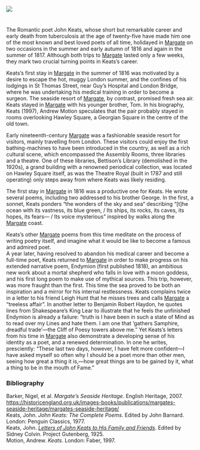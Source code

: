 <a href="https://beta.kent-maps.online"><img src="https://beta.kent-maps.online/juncture/ve-button.png"></a>

<param ve-config title="John Keats (1795-1821)" author="Dr Sophie Baldock" layout="vtl" banner="/images/banners/19c.jpg">

#

The Romantic poet John Keats, whose short but remarkable career and early death from tuberculosis at the age of twenty-five have made him one of the most known and best loved poets of all time, holidayed in [Margate](/dickens/19c-margate) on two occasions in the summer and early autumn of 1816 and again in the summer of 1817. Although both trips to [Margate](/dickens/19c-margate) lasted only a few weeks, they mark two crucial turning points in Keats’s career.
<param ve-image url="https://upload.wikimedia.org/wikipedia/commons/c/cd/John_Keats%2C_portrait_by_Joseph_Severn.jpg" label="Joseph Severn" attribution="Public domain, via Wikimedia Commons">

Keats’s first stay in [Margate](dickens/19c-margate) in the summer of 1816 was motivated by a desire to escape the hot, muggy London summer, and the confines of his lodgings in St Thomas Street, near Guy’s Hospital and London Bridge, where he was undertaking his medical training in order to become a surgeon. The seaside resort of [Margate]( /dickens/19c-margate), by contrast, promised fresh sea air. Keats stayed in [Margate]( /dickens/19c-margate) with his younger brother, Tom. In his biography, Keats (1997), Andrew Motion speculates that the pair probably stayed in rooms overlooking Hawley Square, a Georgian Square in the centre of the old town. 
<param ve-image url="https://upload.wikimedia.org/wikipedia/commons/0/07/John_Keats_at_Guy%27s_Hospital%2C_London_%2812375849294%29.jpg" label="John Keats at Guy's Hospital by Stuart Williamson (2007)" attribution="under_volcano from Canada, via Wikimedia Commons" license="CC BY-SA 2.0">

Early nineteenth-century [Margate]( /dickens/19c-margate) was a fashionable seaside resort for visitors, mainly travelling from London. These visitors could enjoy the first bathing-machines to have been introduced in the country, as well as a rich cultural scene, which encompassed the Assembly Rooms, three libraries and a theatre. One of these libraries, Bettison’s Library (demolished in the 1920s), a grand building with a renowned periodical collection, was located on Hawley Square itself, as was the Theatre Royal (built in 1787 and still operating) only steps away from where Keats was likely residing.
<param ve-image url="https://raw.githubusercontent.com/kent-map/images/main/19c/Bettisons_library.jpg" label="Bettison's Library, Hawley Square, Margate, 1820">

The first stay in [Margate](dickens/19c-margate) in 1816 was a productive one for Keats. He wrote several poems, including two addressed to his brother George. In the first, a sonnet, Keats ponders “the wonders of the sky and sea” describing “[t]he ocean with its vastness, its blue green, / Its ships, its rocks, its caves, its hopes, its fears— / Its voice mysterious” inspired by walks along the [Margate](dickens/19c-margate) coast. 
<param ve-image url="https://upload.wikimedia.org/wikipedia/commons/c/cb/Joseph_Mallord_William_Turner_%281775-1851%29_-_Margate_-_T03876_-_Tate.jpg" label="Margate, 1808, J. M. W. Turner" attribution="Public domain, via Wikimedia Commons">

Keats’s other [Margate](dickens/19c-margate) poems from this time meditate on the process of writing poetry itself, and imagine what it would be like to become a famous and admired poet.   
A year later, having resolved to abandon his medical career and become a full-time poet, Keats returned to [Margate](/dickens/19c-margate) in order to make progress on his extended narrative poem, Endymion (first published 1818), an ambitious new work about a mortal shepherd who falls in love with a moon goddess, and his first long poem to make use of mythical sources. This trip, however, was more fraught than the first. This time the sea proved to be both an inspiration and a mirror for his internal restlessness. Keats complains twice in a letter to his friend Leigh Hunt that he misses trees and calls [Margate](/dickens/19c-margate) a “treeless affair”. In another letter to Benjamin Robert Haydon, he quotes lines from Shakespeare’s King Lear to illustrate that he feels the unfinished Endymion is already a failure: “truth is I have been in such a state of Mind as to read over my Lines and hate them. I am one that ‘gathers Samphire, dreadful trade’—the Cliff of Poesy towers above me.” Yet Keats’s letters from his time in [Margate](/dickens/19c-margate) also demonstrate a developing sense of his identity as a poet, and a renewed determination. In one he writes, presciently: “These last two days, however, I have felt more confident—I have asked myself so often why I should be a poet more than other men, seeing how great a thing it is,—how great things are to be gained by it, what a thing to be in the mouth of Fame.”
<param ve-image url="https://upload.wikimedia.org/wikipedia/commons/7/7d/Joseph_Mallord_William_Turner_-_Margate_-_Google_Art_Project.jpg" label="Margate, J. M. W. Turner c.1822" attribution="Public domain, via Wikimedia Commons">


### Bibliography

Barker, Nigel, et al. _Margate’s Seaside Heritage_. English Heritage, 2007. https://historicengland.org.uk/images-books/publications/margates-seaside-heritage/margates-seaside-heritage/   
Keats, John. _John Keats: The Complete Poems_. Edited by John Barnard. London: Penguin Classics, 1977.   
Keats, John. [_Letters of John Keats to His Family and Friends_](http://www.gutenberg.org/ebooks/35698). Edited by Sidney Colvin. Project Gutenberg, 1925.   
Motion, Andrew. _Keats_. London: Faber, 1997.
<param ve image url="https://upload.wikimedia.org/wikipedia/commons/6/61/Keats19.jpg" label="Portrait of John Keats, August 1819"  attribution="Charles Brown (1787-1842), Public domain, via Wikimedia Commons">
